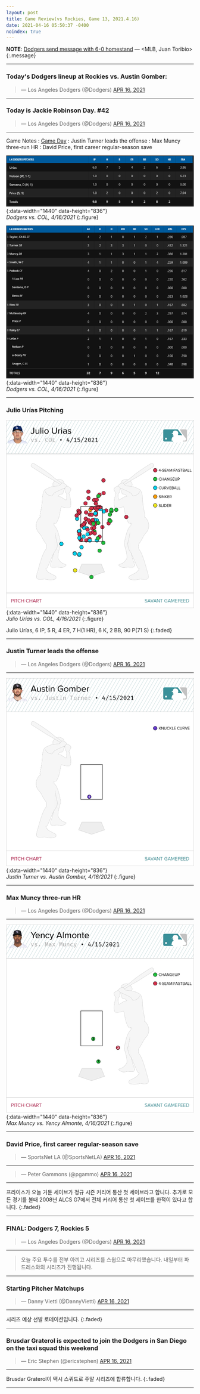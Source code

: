```yaml
---
layout: post
title: Game Review(vs Rockies, Game 13, 2021.4.16)
date: 2021-04-16 05:50:37 -0400
noindex: true
---
```


**NOTE**: [Dodgers send message with 6-0 homestand](https://www.mlb.com/dodgers/news/dodgers-rally-to-sweep-rockies) &mdash; <MLB, Juan Toribio>
{:.message}

---

### Today's Dodgers lineup at Rockies vs. Austin Gomber:
<script async src="//platform.twitter.com/widgets.js" charset="utf-8"></script>
<blockquote class="twitter-tweet" data-lang="en">
  &mdash; Los Angeles Dodgers (@Dodgers)
  <a href="https://twitter.com/Dodgers/status/1382856284563644416">APR 16, 2021</a>
</blockquote>

---

### Today is Jackie Robinson Day. #42
<script async src="//platform.twitter.com/widgets.js" charset="utf-8"></script>
<blockquote class="twitter-tweet" data-lang="en">
  &mdash; Los Angeles Dodgers (@Dodgers)
  <a href="https://twitter.com/Dodgers/status/1382834296180727808">APR 16, 2021</a>
</blockquote>

---

Game Notes
: [Game Day](https://www.mlb.com/gameday/rockies-vs-dodgers/2021/04/15/634547#game_state=final,game_tab=box,game=634547)
: Justin Turner leads the offense
: Max Muncy three-run HR
: David Price, first career regular-season save

![20210416b](/image/dodgers/20210416/20210416b.PNG){:data-width="1440" data-height="836"}   
*Dodgers vs. COL, 4/16/2021*
{:.figure}

![20210416a](/image/dodgers/20210416/20210416a.PNG){:data-width="1440" data-height="836"}   
*Dodgers vs. COL, 4/16/2021*
{:.figure}

---

### Julio Urías Pitching
![Julio Urías](/image/dodgers/20210416/0654940f-f2b5-426b-ade7-359d69532b69.png){:data-width="1440" data-height="836"}   
*Julio Urías vs. COL, 4/16/2021*
{:.figure}

Julio Urías, 6 IP, 5 R, 4 ER, 7 H(1 HR), 6 K, 2 BB, 90 P(71 S)
{:.faded}

---

### Justin Turner leads the offense
<script async src="//platform.twitter.com/widgets.js" charset="utf-8"></script>
<blockquote class="twitter-tweet" data-lang="en">
  &mdash; Los Angeles Dodgers (@Dodgers)
  <a href="https://twitter.com/Dodgers/status/1382897438546030598">APR 16, 2021</a>
</blockquote>

---

![Justin Turner](/image/dodgers/20210416/87204809-0703-4234-abdc-4a15212ffa63.png){:data-width="1440" data-height="836"}   
*Justin Turner vs. Austin Gomber, 4/16/2021*
{:.figure}

---

### Max Muncy three-run HR
<script async src="//platform.twitter.com/widgets.js" charset="utf-8"></script>
<blockquote class="twitter-tweet" data-lang="en">
  &mdash; Los Angeles Dodgers (@Dodgers)
  <a href="https://twitter.com/Dodgers/status/1382915864815566851">APR 16, 2021</a>
</blockquote>

---

![Max Muncy](/image/dodgers/20210416/6da59f9e-7cff-47fe-9007-7c659f3e84e4.png){:data-width="1440" data-height="836"}   
*Max Muncy vs. Yency Almonte, 4/16/2021*
{:.figure}

---

### David Price, first career regular-season save
<script async src="//platform.twitter.com/widgets.js" charset="utf-8"></script>
<blockquote class="twitter-tweet" data-lang="en">
  &mdash; SportsNet LA (@SportsNetLA)
  <a href="https://twitter.com/SportsNetLA/status/1382930436947546116">APR 16, 2021</a>
</blockquote>

---

<script async src="//platform.twitter.com/widgets.js" charset="utf-8"></script>
<blockquote class="twitter-tweet" data-lang="en">
  &mdash; Peter Gammons (@pgammo)
  <a href="https://twitter.com/pgammo/status/1382954937370480642">APR 16, 2021</a>
</blockquote>

---

프라이스가 오늘 거둔 세이브가 정규 시즌 커리어 통산 첫 세이브라고 합니다. 추가로 모든 경기를 볼때 2008년 ALCS G7에서 전체 커리어 통산 첫 세이브를 한적이 있다고 합니다.
{:.faded}

---

### FINAL: Dodgers 7, Rockies 5
<script async src="//platform.twitter.com/widgets.js" charset="utf-8"></script>
<blockquote class="twitter-tweet" data-lang="en">
  &mdash; Los Angeles Dodgers (@Dodgers)
  <a href="https://twitter.com/Dodgers/status/1382925719190196226">APR 16, 2021</a>
</blockquote>

---

> 오늘 주요 투수를 전부 아끼고 시리즈를 스윕으로 마무리했습니다. 내일부터 파드레스와의 시리즈가 진행됩니다.

---

### Starting Pitcher Matchups
<script async src="//platform.twitter.com/widgets.js" charset="utf-8"></script>
<blockquote class="twitter-tweet" data-lang="en">
  &mdash; Danny Vietti (@DannyVietti)
  <a href="https://twitter.com/DannyVietti/status/1383078381089030146">APR 16, 2021</a>
</blockquote>

---

시리즈 예상 선발 로테이션입니다.
{:.faded}

---

### Brusdar Graterol is expected to join the Dodgers in San Diego on the taxi squad this weekend
<script async src="//platform.twitter.com/widgets.js" charset="utf-8"></script>
<blockquote class="twitter-tweet" data-lang="en">
  &mdash; Eric Stephen (@ericstephen)
  <a href="https://twitter.com/ericstephen/status/1382932477107269637">APR 16, 2021</a>
</blockquote>

---

Brusdar Graterol이 택시 스쿼드로 주말 시리즈에 합류합니다.
{:.faded}

---

